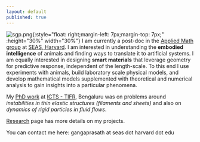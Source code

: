 ```yaml
---
layout: default
published: true
---
```

<!--![gangaprasath.jpg]({{site.baseurl}}/gangaprasath.jpg){:style="float: right;margin-left: 7px;margin-top: 7px;" :height="30%" width="30%"}-->
![sgp.png]({{site.baseurl}}/sgp.png){:style="float: right;margin-left: 7px;margin-top: 7px;" :height="30%" width="30%"} I am currently a post-doc in the [Applied Math group](https://www.seas.harvard.edu/softmat/index.html) at [SEAS, Harvard](https://seas.harvard.edu/). I am interested in understanding the **embodied intelligence** of animals and finding ways to translate it to artificial systems. I am equally interested in designing **smart materials** that leverage geometry for predictive response, independent of the length-scale. To this end I use experiments with animals, build laboratory scale physical models, and develop mathematical models supplemented with theoretical and numerical analysis to gain insights into a particular phenomena.

My [PhD work](https://drive.google.com/file/d/18Jo4n4aU79etWbhs4fPXq2DOnauR8BoI/view?usp=sharing) at [ICTS - TIFR](https://www.icts.res.in), Bengaluru was on problems around _instabilities in thin elastic structures (filaments and sheets)_ and also on _dynamics of rigid particles in fluid flows_.

[Research](./research) page has more details on my projects.

<!--They can broadly be described as follows:

**Elasticity and geometry**

Small displacement theories in elasticity have become textbook material but the coupling of geometry in these theories is weak. Large deformation and geometry bring in fascinating new facets to material behaviour which can then be leveraged for desirable behaviour. These are relevant in phenomena ranging from differential growth problems in nature, micro-organismic motility, micro-fluidic parcelling of liquid droplets to movement of crop and tree canopies in wind. I look at these instabilities through table top experiments and theory.

**Hydrodynamics of particles**

Particles suspended in fluids are ubiquitous, examples include colloidal suspension, phytoplankton motion in ocean, suspended particulate matter in the atmosphere and collection of droplets inside clouds. The paramount hurdle in understanding the dynamics of these particles comes from the complicated nature of the governing equation (Maxey-Riley equations). I am interested in finding new ways to solve them without any ad-hoc approximations.-->

You can contact me here: gangaprasath at seas dot harvard dot edu
